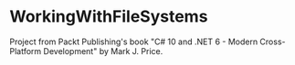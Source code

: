 # WorkingWithFileSystems

Project from Packt Publishing's book "C# 10 and .NET 6 - Modern Cross-Platform Development" by Mark J. Price.
